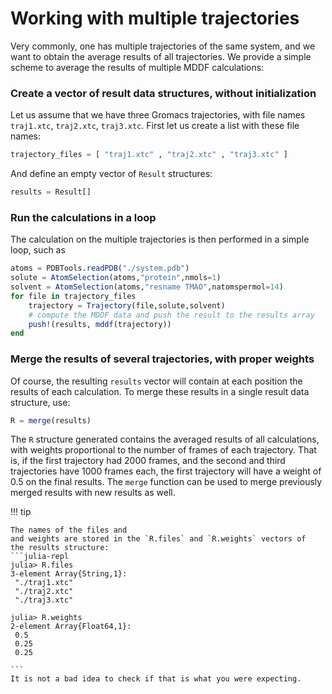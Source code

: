 # Working with multiple trajectories

Very commonly, one has multiple trajectories of the same system, and we
want to obtain the average results of all trajectories. We provide a
simple scheme to average the results of multiple MDDF calculations:

### Create a vector of result data structures, without initialization

Let us assume that we have three Gromacs trajectories, with file names
`traj1.xtc`, `traj2.xtc`, `traj3.xtc`. First let us create a list with
these file names:

```julia
trajectory_files = [ "traj1.xtc" , "traj2.xtc" , "traj3.xtc" ]
```

And define an empty vector of `Result` structures:

```julia
results = Result[]
```

### Run the calculations in a loop

The calculation on the multiple trajectories is then performed in a
simple loop, such as

```julia
atoms = PDBTools.readPDB("./system.pdb")
solute = AtomSelection(atoms,"protein",nmols=1)
solvent = AtomSelection(atoms,"resname TMAO",natomspermol=14)
for file in trajectory_files
    trajectory = Trajectory(file,solute,solvent)
    # compute the MDDF data and push the result to the results array
    push!(results, mddf(trajectory))
end
```

### Merge the results of several trajectories, with proper weights

Of course, the resulting `results` vector will contain at each position
the results of each calculation. To merge these results in a single
result data structure, use:

```julia
R = merge(results)
```

The `R` structure generated contains the averaged results of all
calculations, with weights proportional to the number of frames of each
trajectory. That is, if the first trajectory had 2000 frames, and the
second and third trajectories have 1000 frames each, the first
trajectory will have a weight of 0.5 on the final results. The `merge` function
can be used to merge previously merged results with new results as well.

!!! tip

    The names of the files and
    and weights are stored in the `R.files` and `R.weights` vectors of
    the results structure:
    ```julia-repl
    julia> R.files
    3-element Array{String,1}:
     "./traj1.xtc"
     "./traj2.xtc"
     "./traj3.xtc"
    
    julia> R.weights
    2-element Array{Float64,1}:
     0.5
     0.25
     0.25
    
    ```
    It is not a bad idea to check if that is what you were expecting.



